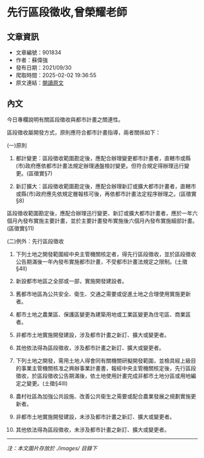 # 先行區段徵收,曾榮耀老師

## 文章資訊
- 文章編號：901834
- 作者：蘇偉強
- 發布日期：2021/09/30
- 爬取時間：2025-02-02 19:36:55
- 原文連結：[閱讀原文](https://real-estate.get.com.tw/Columns/detail.aspx?no=901834)

## 內文
今日專欄說明有關區段徵收與都市計畫之關連性。

區段徵收屬開發方式，原則應符合都市計畫指導，兩者關係如下：

(一)原則

1. 都計變更：區段徵收範圍勘定後，應配合辦理變更都市計畫者，直轄市或縣(市)政府應依都市計畫法規定辦理通盤檢討變更。但符合規定得辦理迅行變更。(區徵實§7)

2. 新訂擴大：區段徵收範圍勘定後，應配合辦理新訂或擴大都市計畫者，直轄市或縣(市)政府應先依規定層報核可後，再依都市計畫法定程序辦理之。(區徵實§8)

區段徵收範圍勘定後，應配合辦理迅行變更、新訂或擴大都市計畫者，應於一年六個月內發布實施主要計畫，並於主要計畫發布實施後六個月內發布實施細部計畫。(區徵實§11)

(二)例外：先行區段徵收

1. 下列土地之開發範圍經中央主管機關核定者，得先行區段徵收，並於區段徵收公告期滿後一年內發布實施都市計畫，不受都市計畫法規定之限制。(土徵§4II)

1. 新設都市地區之全部或一部，實施開發建設者。

2. 舊都市地區為公共安全、衛生、交通之需要或促進土地之合理使用實施更新者。

3. 都市土地之農業區、保護區變更為建築用地或工業區變更為住宅區、商業區者。

4. 非都市土地實施開發建設，涉及都市計畫之新訂、擴大或變更者。

5. 其他依法得為區段徵收，涉及都市計畫之新訂、擴大或變更者。

2. 下列土地之開發，需用土地人得會同有關機關研擬開發範圍，並檢具經上級目的事業主管機關核准之興辦事業計畫書，報經中央主管機關核定後，先行區段徵收，於區段徵收公告期滿後，依土地使用計畫完成非都市土地分區或用地編定之變更。(土徵§4III)

1. 農村社區為加強公共設施、改善公共衛生之需要或配合農業發展之規劃實施更新者。

2. 非都市土地實施開發建設，未涉及都市計畫之新訂、擴大或變更者。

3. 其他依法得為區段徵收，未涉及都市計畫之新訂、擴大或變更者。

---
*注：本文圖片存放於 ./images/ 目錄下*
